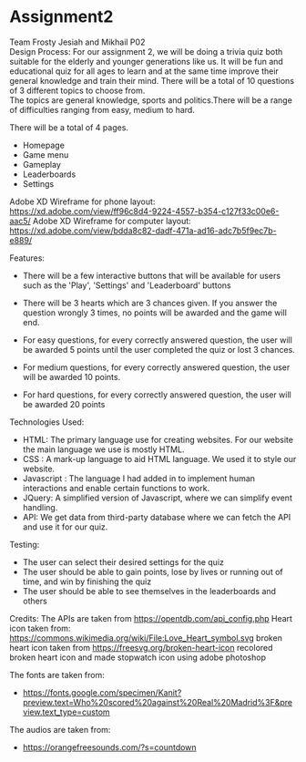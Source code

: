 # Assignment2

Team Frosty
Jesiah and Mikhail P02
<br>
Design Process:
For our assignment 2, we will be doing a trivia quiz both suitable for the elderly and younger generations like us. It will be fun and educational quiz for all ages to learn and at the same time improve their general knowledge and train their mind. There will be a total of 10 questions of 3 different topics to choose from.<br>
The topics are general knowledge, sports and politics.There will be a range of difficulties ranging from easy, medium to hard.

There will be a total of 4 pages.

- Homepage
- Game menu
- Gameplay
- Leaderboards
- Settings

Adobe XD Wireframe for phone layout: https://xd.adobe.com/view/ff96c8d4-9224-4557-b354-c127f33c00e6-aac5/
Adobe XD Wireframe for computer layout: https://xd.adobe.com/view/bdda8c82-dadf-471a-ad16-adc7b5f9ec7b-e889/

Features:

- There will be a few interactive buttons that will be available for users such as the 'Play', 'Settings' and 'Leaderboard' buttons

- There will be 3 hearts which are 3 chances given. If you answer the question wrongly 3 times, no points will be awarded and the game will end.

- For easy questions, for every correctly answered question, the user will be awarded 5 points until the user completed the quiz or lost 3 chances.

- For medium questions, for every correctly answered question, the user will be awarded 10 points.

- For hard questions, for every correctly answered question, the user will be awarded 20 points

Technologies Used:

- HTML: The primary language use for creating websites. For our website the main language we use is mostly HTML.
- CSS : A mark-up language to aid HTML language. We used it to style our website.
- Javascript : The language I had added in to implement human interactions and enable certain functions to work.
- JQuery: A simplified version of Javascript, where we can simplify event handling.
- API: We get data from third-party database where we can fetch the API and use it for our quiz.

Testing:

- The user can select their desired settings for the quiz
- The user should be able to gain points, lose by lives or running out of time, and win by finishing the quiz
- The user should be able to see themselves in the leaderboards and others

Credits:
The APIs are taken from https://opentdb.com/api_config.php
Heart icon taken from: https://commons.wikimedia.org/wiki/File:Love_Heart_symbol.svg
broken heart icon taken from https://freesvg.org/broken-heart-icon
recolored broken heart icon and made stopwatch icon using adobe photoshop

The fonts are taken from:

- https://fonts.google.com/specimen/Kanit?preview.text=Who%20scored%20against%20Real%20Madrid%3F&preview.text_type=custom

The audios are taken from:

- https://orangefreesounds.com/?s=countdown
